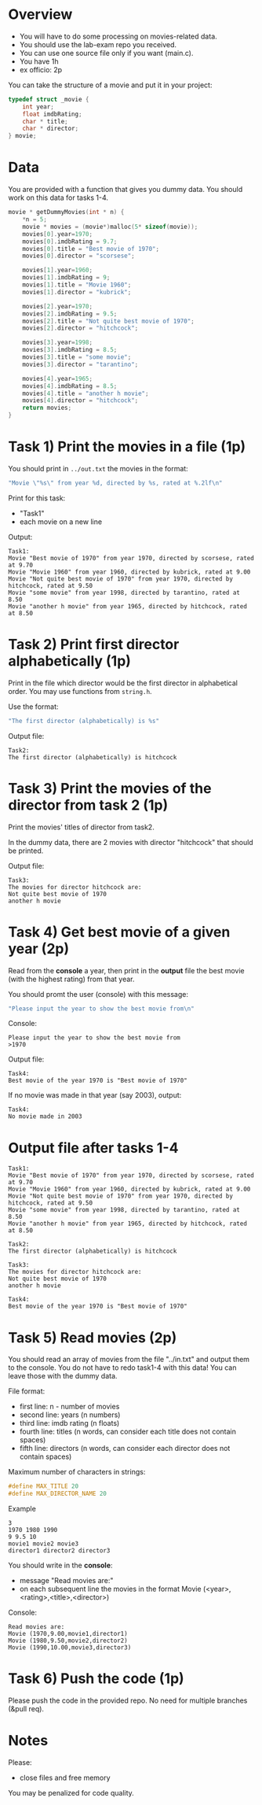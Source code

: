 # Overview

* You will have to do some processing on movies-related data.
* You should use the lab-exam repo you received. 
* You can use one source file only if you want (main.c).
* You have 1h
* ex officio: 2p

You can take the structure of a movie and put it in your project:

```c
typedef struct _movie {
    int year;
    float imdbRating;
    char * title;
    char * director;
} movie;
```

# Data

You are provided with a function that gives you dummy data. You should work on this data for tasks 1-4.

```c
movie * getDummyMovies(int * n) {
    *n = 5;
    movie * movies = (movie*)malloc(5* sizeof(movie));
    movies[0].year=1970;
    movies[0].imdbRating = 9.7;
    movies[0].title = "Best movie of 1970";
    movies[0].director = "scorsese";

    movies[1].year=1960;
    movies[1].imdbRating = 9;
    movies[1].title = "Movie 1960";
    movies[1].director = "kubrick";

    movies[2].year=1970;
    movies[2].imdbRating = 9.5;
    movies[2].title = "Not quite best movie of 1970";
    movies[2].director = "hitchcock";

    movies[3].year=1998;
    movies[3].imdbRating = 8.5;
    movies[3].title = "some movie";
    movies[3].director = "tarantino";

    movies[4].year=1965;
    movies[4].imdbRating = 8.5;
    movies[4].title = "another h movie";
    movies[4].director = "hitchcock";
    return movies;
}
```

# Task 1) Print the movies in a file (1p)

You should print in `../out.txt` the movies in the format:

```c
"Movie \"%s\" from year %d, directed by %s, rated at %.2lf\n"
```

Print for this task:
* "Task1"
* each movie on a new line

Output:
```
Task1:
Movie "Best movie of 1970" from year 1970, directed by scorsese, rated at 9.70
Movie "Movie 1960" from year 1960, directed by kubrick, rated at 9.00
Movie "Not quite best movie of 1970" from year 1970, directed by hitchcock, rated at 9.50
Movie "some movie" from year 1998, directed by tarantino, rated at 8.50
Movie "another h movie" from year 1965, directed by hitchcock, rated at 8.50
```

# Task 2) Print first director alphabetically (1p)

Print in the file which director would be the first director in alphabetical order. You may use functions from `string.h`.

Use the format:
```c
"The first director (alphabetically) is %s"
```

Output file: 
```
Task2:
The first director (alphabetically) is hitchcock
```

# Task 3) Print the movies of the director from task 2 (1p)

Print the movies' titles of director from task2. 

In the dummy data, there are 2 movies with director "hitchcock" that should be printed.

Output file:
```
Task3:
The movies for director hitchcock are:
Not quite best movie of 1970
another h movie
```

# Task 4) Get best movie of a given year (2p)

Read from the __console__ a year, then print in the __output__ file the best movie (with the highest rating) from that year.

You should promt the user (console) with this message:
```c
"Please input the year to show the best movie from\n"
```

Console:
```
Please input the year to show the best movie from
>1970
```

Output file:
```
Task4:
Best movie of the year 1970 is "Best movie of 1970"
```

If no movie was made in that year (say 2003), output:
```
Task4:
No movie made in 2003
```

# Output file after tasks 1-4
```
Task1:
Movie "Best movie of 1970" from year 1970, directed by scorsese, rated at 9.70
Movie "Movie 1960" from year 1960, directed by kubrick, rated at 9.00
Movie "Not quite best movie of 1970" from year 1970, directed by hitchcock, rated at 9.50
Movie "some movie" from year 1998, directed by tarantino, rated at 8.50
Movie "another h movie" from year 1965, directed by hitchcock, rated at 8.50

Task2:
The first director (alphabetically) is hitchcock

Task3:
The movies for director hitchcock are:
Not quite best movie of 1970
another h movie

Task4:
Best movie of the year 1970 is "Best movie of 1970"
```

# Task 5) Read movies (2p)

You should read an array of movies from the file "../in.txt" and output them to the console. You do not have to redo task1-4 with this data! You can leave those with the dummy data.

File format:
* first line: n - number of movies
* second line: years (n numbers)
* third line: imdb rating (n floats)
* fourth line: titles (n words, can consider each title does not contain spaces)
* fifth line: directors (n words, can consider each director does not contain spaces)

Maximum number of characters in strings:
```c
#define MAX_TITLE 20
#define MAX_DIRECTOR_NAME 20
```

Example
```
3
1970 1980 1990
9 9.5 10
movie1 movie2 movie3
director1 director2 director3
```

You should write in the __console__:
* message "Read movies are:" 
* on each subsequent line the movies in the format Movie (\<year>,\<rating>,\<title>,\<director>)

Console:
```
Read movies are:
Movie (1970,9.00,movie1,director1)
Movie (1980,9.50,movie2,director2)
Movie (1990,10.00,movie3,director3)
```

# Task 6) Push the code (1p)

Please push the code in the provided repo. No need for multiple branches (&pull req).

# Notes

Please:
* close files and free memory

You may be penalized for code quality.

